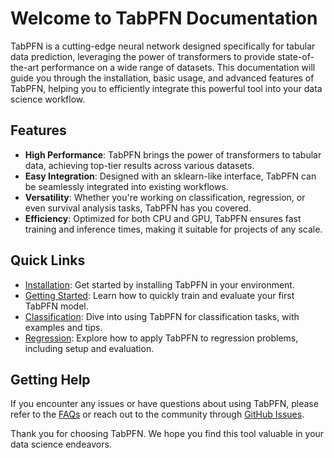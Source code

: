 # Welcome to TabPFN Documentation

TabPFN is a cutting-edge neural network designed specifically for tabular data prediction, leveraging the power of transformers to provide state-of-the-art performance on a wide range of datasets. This documentation will guide you through the installation, basic usage, and advanced features of TabPFN, helping you to efficiently integrate this powerful tool into your data science workflow.

## Features

- **High Performance**: TabPFN brings the power of transformers to tabular data, achieving top-tier results across various datasets.
- **Easy Integration**: Designed with an sklearn-like interface, TabPFN can be seamlessly integrated into existing workflows.
- **Versatility**: Whether you're working on classification, regression, or even survival analysis tasks, TabPFN has you covered.
- **Efficiency**: Optimized for both CPU and GPU, TabPFN ensures fast training and inference times, making it suitable for projects of any scale.

## Quick Links

- [Installation](docs/installation.md): Get started by installing TabPFN in your environment.
- [Getting Started](docs/getting_started.md): Learn how to quickly train and evaluate your first TabPFN model.
- [Classification](docs/classification.md): Dive into using TabPFN for classification tasks, with examples and tips.
- [Regression](docs/regression.md): Explore how to apply TabPFN to regression problems, including setup and evaluation.

## Getting Help

If you encounter any issues or have questions about using TabPFN, please refer to the [FAQs](#) or reach out to the community through [GitHub Issues](https://github.com/your-github-repo/issues).

Thank you for choosing TabPFN. We hope you find this tool valuable in your data science endeavors.
